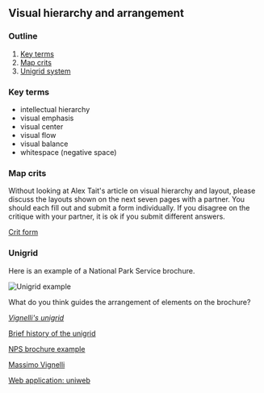 ## Visual hierarchy and arrangement  

### Outline  

1. [Key terms](#key-terms)   
2. [Map crits](#map-crits)    
3. [Unigrid system](#unigrid)      

### Key terms  

- intellectual hierarchy  
- visual emphasis      
- visual center  
- visual flow
- visual balance
- whitespace (negative space)    

### Map crits

Without looking at Alex Tait's article on visual hierarchy and layout, please discuss the layouts shown on the next seven pages with a partner. You should each fill out and submit a form individually. If you disagree on the critique with your partner, it is ok if you submit different answers.   

[Crit form](https://forms.gle/7NC2aPsVCRjdGsoG7)

### Unigrid  

Here is an example of a National Park Service brochure.

![Unigrid example](https://www.nps.gov/parkhistory/online_books/brochures/unigrid/images/plate1.jpg)  

What do you think guides the arrangement of elements on the brochure?  

[_Vignelli's unigrid_](https://www.nps.gov/parkhistory/online_books/brochures/unigrid/index.htm)

[Brief history of the unigrid](https://www.nps.gov/subjects/hfc/a-brief-history-of-the-unigrid.htm)  

[NPS brochure example](https://www.nps.gov/chis/learn/upload/2018-Park-Brochure.pdf)  

[Massimo Vignelli](https://en.wikipedia.org/wiki/Massimo_Vignelli)  

[Web application: uniweb](http://www.designculture.it/insight/uniweb.html)
